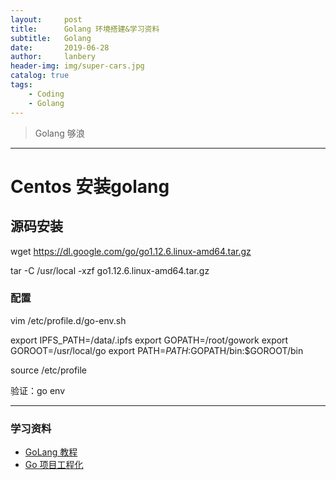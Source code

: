 ```yaml
---
layout:     post
title:      Golang 环境搭建&学习资料
subtitle:   Golang 
date:       2019-06-28
author:     lanbery
header-img: img/super-cars.jpg
catalog: true
tags:
    - Coding
    - Golang
---
```


> Golang 够浪

----
# Centos 安装golang

## 源码安装

  wget https://dl.google.com/go/go1.12.6.linux-amd64.tar.gz

  tar -C /usr/local -xzf go1.12.6.linux-amd64.tar.gz

### 配置

  vim /etc/profile.d/go-env.sh

  export IPFS_PATH=/data/.ipfs
  export GOPATH=/root/gowork
  export GOROOT=/usr/local/go
  export PATH=$PATH:$GOPATH/bin:$GOROOT/bin


  source /etc/profile

验证：go env

----

### 学习资料

- <a href="https://www.topgoer.com/" target="_blank" >GoLang 教程</a>
- <a href="https://makeoptim.com/golang/standards/project-layout/#google_vignette" target="_blank" >Go 项目工程化</a>

